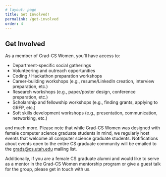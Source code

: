 ```yaml
---
# layout: page
title: Get Involved!
permalink: /get-involved
order: 4
---
```

## Get Involved

As a member of Grad-CS Women, you’ll have access to:
- Department-specific social gatherings
- Volunteering and outreach opportunities
- Coding / Hackathon preparation workshops
- Career-building workshops (e.g., resume/LinkedIn creation, interview preparation, etc.)
- Research workshops (e.g., paper/poster design, conference preparation, etc.)
- Scholarship and fellowship workshops (e.g., finding grants, applying to GRFP, etc.)
- Soft skills development workshops (e.g., presentation, communication, networking, etc.)

and much more. Please note that while Grad-CS Women was designed with female computer science graduate students in mind, we regularly host events that welcome all computer science graduate students. Notifications about events open to the entire CS graduate community will be emailed to the grads@cs.utah.edu mailing list.

Additionally, if you are a female CS graduate alumni and would like to serve as a mentor in the Grad-CS Women mentorship program or give a guest talk for the group, please get in touch with us.